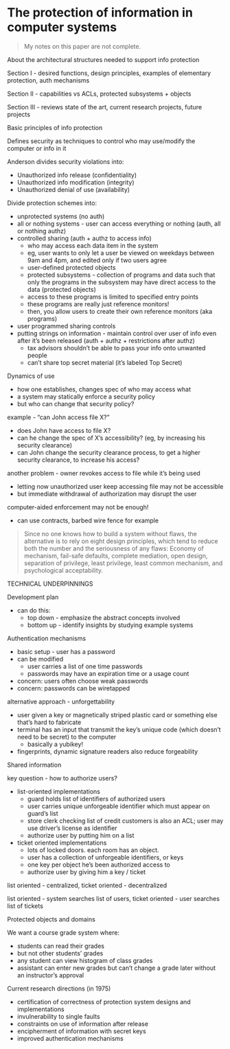 # The protection of information in computer systems

> My notes on this paper are not complete.

About the architectural structures needed to support info protection

Section I - desired functions, design principles, examples of elementary protection, auth mechanisms

Section II - capabilities vs ACLs, protected subsystems + objects

Section III - reviews state of the art, current research projects, future projects

Basic principles of info protection

Defines security as techniques to control who may use/modify the computer or info in it

Anderson divides security violations into:

- Unauthorized info release (confidentiality)
- Unauthorized info modification (integrity)
- Unauthorized denial of use (availability)

Divide protection schemes into:

- unprotected systems (no auth)
- all or nothing systems - user can access everything or nothing (auth, all or nothing authz)
- controlled sharing (auth + authz to access info)
  - who may access each data item in the system
  - eg, user wants to only let a user be viewed on weekdays between 9am and 4pm, and edited only if two users agree
  - user-defined protected objects
  - protected subsystems - collection of programs and data such that only the programs in the subsystem may have direct access to the data (protected objects)
  - access to these programs is limited to specified entry points
  - these programs are really just reference monitors!
  - then, you allow users to create their own reference monitors (aka programs)
- user programmed sharing controls
- putting strings on information - maintain control over user of info even after it’s been released (auth + authz + restrictions after authz)
  - tax advisors shouldn’t be able to pass your info onto unwanted people
  - can’t share top secret material (it’s labeled Top Secret)

Dynamics of use

- how one establishes, changes spec of who may access what
- a system may statically enforce a security policy
- but who can change that security policy?

example - “can John access file X?”

- does John have access to file X?
- can he change the spec of X’s accessibility? (eg, by increasing his security clearance)
- can John change the security clearance process, to get a higher security clearance, to increase his access?

another problem - owner revokes access to file while it’s being used

- letting now unauthorized user keep accessing file may not be accessible
- but immediate withdrawal of authorization may disrupt the user

computer-aided enforcement may not be enough!

- can use contracts, barbed wire fence for example

> Since no one knows how to build a system without flaws, the alternative is to rely on eight design principles, which tend to reduce both the number and the seriousness of any flaws: Economy of mechanism, fail-safe defaults, complete mediation, open design, separation of privilege, least privilege, least common mechanism, and psychological acceptability.

TECHNICAL UNDERPINNINGS

Development plan

- can do this:
  - top down - emphasize the abstract concepts involved
  - bottom up - identify insights by studying example systems

Authentication mechanisms

- basic setup - user has a password
- can be modified
  - user carries a list of one time passwords
  - passwords may have an expiration time or a usage count
- concern: users often choose weak passwords
- concern: passwords can be wiretapped

alternative approach - unforgettability

- user given a key or magnetically striped plastic card or something else that’s hard to fabricate
- terminal has an input that transmit the key’s unique code (which doesn’t need to be secret) to the computer
  - basically a yubikey!
- fingerprints, dynamic signature readers also reduce forgeability

Shared information

key question - how to authorize users?

- list-oriented implementations
  - guard holds list of identifiers of authorized users
  - user carries unique unforgeable identifier which must appear on guard’s list
  - store clerk checking list of credit customers is also an ACL; user may use driver’s license as identifier
  - authorize user by putting him on a list
- ticket oriented implementations
  - lots of locked doors. each room has an object.
  - user has a collection of unforgeable identifiers, or keys
  - one key per object he’s been authorized access to
  - authorize user by giving him a key / ticket

list oriented - centralized, ticket oriented - decentralized

list oriented - system searches list of users, ticket oriented - user searches list of tickets

Protected objects and domains

We want a course grade system where:

- students can read their grades
- but not other students’ grades
- any student can view histogram of class grades
- assistant can enter new grades but can’t change a grade later without an instructor’s approval

Current research directions (in 1975)

- certification of correctness of protection system designs and implementations
- invulnerability to single faults
- constraints on use of information after release
- encipherment of information with secret keys
- improved authentication mechanisms
